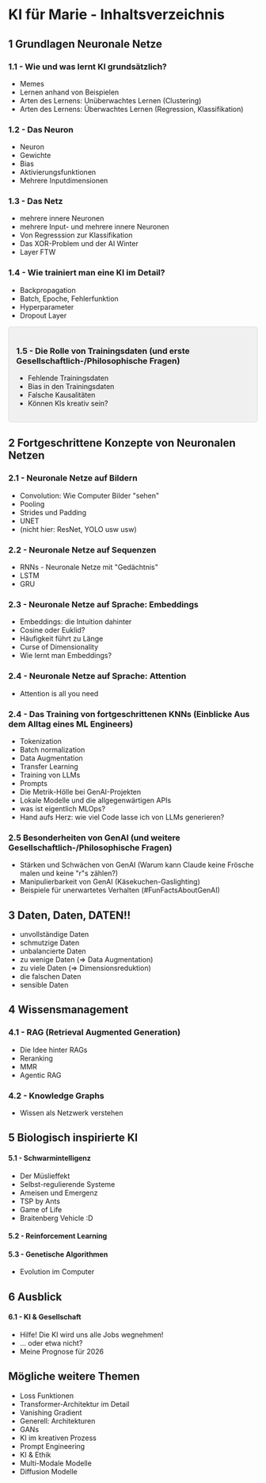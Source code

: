 # KI für Marie -  Inhaltsverzeichnis

## 1 Grundlagen Neuronale Netze
### 1.1 - Wie und was lernt KI grundsätzlich?
- Memes
- Lernen anhand von Beispielen
- Arten des Lernens: Unüberwachtes Lernen (Clustering)
- Arten des Lernens: Überwachtes Lernen (Regression, Klassifikation)



### 1.2 - Das Neuron
- Neuron
- Gewichte
- Bias
- Aktivierungsfunktionen
- Mehrere Inputdimensionen
  

### 1.3 - Das Netz
- mehrere innere Neuronen
- mehrere Input- und mehrere innere Neuronen
- Von Regresssion zur Klassifikation
- Das XOR-Problem und der AI Winter
- Layer FTW




### 1.4 - Wie trainiert man eine KI im Detail? 
- Backpropagation
- Batch, Epoche, Fehlerfunktion
- Hyperparameter
- Dropout Layer

<div style="background-color: #f0f0f0; padding: 15px; border: 1px solid #ddd; border-radius: 5px;">

### 1.5 - Die Rolle von Trainingsdaten (und erste Gesellschaftlich-/Philosophische Fragen)
- Fehlende Trainingsdaten
- Bias in den Trainingsdaten
- Falsche Kausalitäten
- Können KIs kreativ sein?
</div>

## 2 Fortgeschrittene Konzepte von Neuronalen Netzen

### 2.1 - Neuronale Netze auf Bildern
- Convolution: Wie Computer Bilder "sehen"
- Pooling
- Strides und Padding
- UNET
- (nicht hier: ResNet, YOLO usw usw)

### 2.2 - Neuronale Netze auf Sequenzen
- RNNs - Neuronale Netze mit "Gedächtnis"
- LSTM
- GRU
### 2.3 - Neuronale Netze auf Sprache: Embeddings
- Embeddings: die Intuition dahinter
- Cosine oder Euklid?
- Häufigkeit führt zu Länge
- Curse of Dimensionality
- Wie lernt man Embeddings?

### 2.4 - Neuronale Netze auf Sprache: Attention
- Attention is all you need


### 2.4 - Das Training von fortgeschrittenen KNNs (Einblicke Aus dem Alltag eines ML Engineers)
- Tokenization
- Batch normalization
- Data Augmentation
- Transfer Learning
- Training von LLMs
- Prompts
- Die Metrik-Hölle bei GenAI-Projekten
- Lokale Modelle und die allgegenwärtigen APIs
- was ist eigentlich MLOps?
- Hand aufs Herz: wie viel Code lasse ich von LLMs generieren?

### 2.5 Besonderheiten von GenAI (und weitere Gesellschaftlich-/Philosophische Fragen)
- Stärken und Schwächen von GenAI (Warum kann Claude keine Frösche malen und keine "r"s zählen?)
- Manipulierbarkeit von GenAI (Käsekuchen-Gaslighting)
- Beispiele für unerwartetes Verhalten (#FunFactsAboutGenAI)

## 3 Daten, Daten, DATEN!!
- unvollständige Daten
- schmutzige Daten
- unbalancierte Daten
- zu wenige Daten (=> Data Augmentation)
- zu viele Daten (=> Dimensionsreduktion)
- die falschen Daten
- sensible Daten



## 4 Wissensmanagement
### 4.1 - RAG (Retrieval Augmented Generation)
- Die Idee hinter RAGs
- Reranking
- MMR
- Agentic RAG

### 4.2 - Knowledge Graphs
- Wissen als Netzwerk verstehen

## 5 Biologisch inspirierte KI
#### 5.1 - Schwarmintelligenz
- Der Müslieffekt
- Selbst-regulierende Systeme
- Ameisen und Emergenz 
- TSP by Ants
- Game of Life 
- Braitenberg Vehicle :D

#### 5.2 - Reinforcement Learning

#### 5.3 - Genetische Algorithmen
- Evolution im Computer




## 6 Ausblick
#### 6.1 - KI & Gesellschaft
- Hilfe! Die KI wird uns alle Jobs wegnehmen!
- ... oder etwa nicht?
- Meine Prognose für 2026

## Mögliche weitere Themen
- Loss Funktionen
- Transformer-Architektur im Detail
- Vanishing Gradient
- Generell: Architekturen
- GANs
- KI im kreativen Prozess
- Prompt Engineering
- KI & Ethik
- Multi-Modale Modelle 
- Diffusion Modelle